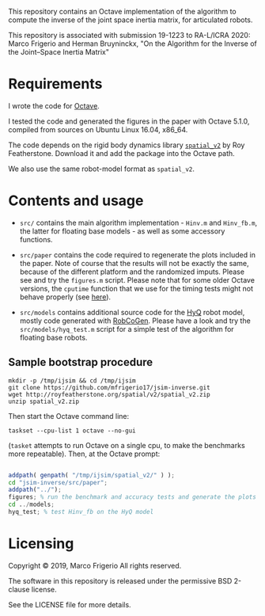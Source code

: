 This repository contains an Octave implementation of the algorithm to compute
the inverse of the joint space inertia matrix, for articulated robots.

This repository is associated with submission 19-1223 to RA-L/ICRA 2020:
Marco Frigerio and Herman Bruyninckx, "On the Algorithm for the Inverse of the
Joint–Space Inertia Matrix"


# Requirements
I wrote the code for [Octave][octave-url].

I tested the code and generated the figures in the paper with Octave 5.1.0,
compiled from sources on Ubuntu Linux 16.04, x86_64.

The code depends on the rigid body dynamics library [`spatial_v2`][spatial_v2-url]
by Roy Featherstone. Download it and add the package into the Octave path.

We also use the same robot-model format as `spatial_v2`.


# Contents and usage
* `src/` contains the main algorithm implementation - `Hinv.m` and
`Hinv_fb.m`, the latter for floating base models - as well as some accessory
functions.

* `src/paper` contains the code required to regenerate the plots
included in the paper. Note of course that the results will not be exactly the
same, because of the different platform and the randomized imputs. Please see
and try the `figures.m` script. Please note that for some older Octave versions,
the `cputime` function that we use for the timing tests might not behave
properly (see [here][cputime-bug-url]).

* `src/models` contains additional source code for the [HyQ][hyq-url]
robot model, mostly code generated with [RobCoGen][rcg-url]. Please have a look
and try the `src/models/hyq_test.m` script for a simple test of the algorithm
for floating base robots.

## Sample bootstrap procedure

```
mkdir -p /tmp/ijsim && cd /tmp/ijsim
git clone https://github.com/mfrigerio17/jsim-inverse.git
wget http://royfeatherstone.org/spatial/v2/spatial_v2.zip
unzip spatial_v2.zip
```

Then start the Octave command line:

`taskset --cpu-list 1 octave --no-gui`

(`tasket` attempts to run Octave on a single cpu, to make the benchmarks more
repeatable). Then, at the Octave prompt:

```Octave

addpath( genpath( "/tmp/ijsim/spatial_v2/" ) );
cd "jsim-inverse/src/paper";
addpath("../");
figures; % run the benchmark and accuracy tests and generate the plots
cd ../models;
hyq_test; % test Hinv_fb on the HyQ model

```


# Licensing
Copyright © 2019, Marco Frigerio
All rights reserved.

The software in this repository is released under the permissive BSD 2-clause
license.

See the LICENSE file for more details.


[octave-url]: https://gnu.org/software/octave/
[spatial_v2-url]: http://royfeatherstone.org/spatial/v2/
[hyq-url]: https://dls.iit.it/robots1/hyq
[rcg-url]: http://robcogenteam.bitbucket.io
[cputime-bug-url]: https://octave.1599824.n4.nabble.com/cputime-returns-incorrect-values-td4689259.html



